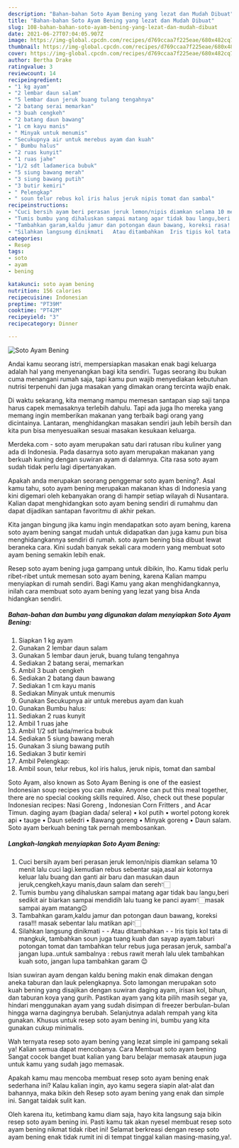 ```yaml
---
description: "Bahan-bahan Soto Ayam Bening yang lezat dan Mudah Dibuat"
title: "Bahan-bahan Soto Ayam Bening yang lezat dan Mudah Dibuat"
slug: 108-bahan-bahan-soto-ayam-bening-yang-lezat-dan-mudah-dibuat
date: 2021-06-27T07:04:05.907Z
image: https://img-global.cpcdn.com/recipes/d769ccaa7f225eae/680x482cq70/soto-ayam-bening-foto-resep-utama.jpg
thumbnail: https://img-global.cpcdn.com/recipes/d769ccaa7f225eae/680x482cq70/soto-ayam-bening-foto-resep-utama.jpg
cover: https://img-global.cpcdn.com/recipes/d769ccaa7f225eae/680x482cq70/soto-ayam-bening-foto-resep-utama.jpg
author: Bertha Drake
ratingvalue: 3
reviewcount: 14
recipeingredient:
- "1 kg ayam"
- "2 lembar daun salam"
- "5 lembar daun jeruk buang tulang tengahnya"
- "2 batang serai memarkan"
- "3 buah cengkeh"
- "2 batang daun bawang"
- "1 cm kayu manis"
- " Minyak untuk menumis"
- "Secukupnya air untuk merebus ayam dan kuah"
- " Bumbu halus"
- "2 ruas kunyit"
- "1 ruas jahe"
- "1/2 sdt ladamerica bubuk"
- "5 siung bawang merah"
- "3 siung bawang putih"
- "3 butir kemiri"
- " Pelengkap"
- " soun telur rebus kol iris halus jeruk nipis tomat dan sambal"
recipeinstructions:
- "Cuci bersih ayam beri perasan jeruk lemon/nipis diamkan selama 10 menit lalu cuci lagi.kemudian rebus sebentar saja,asal air kotornya keluar lalu buang dan ganti air baru dan masukan daun jeruk,cengkeh,kayu manis,daun salam dan sereh👇🏻"
- "Tumis bumbu yang dihaluskan sampai matang agar tidak bau langu,beri sedikit air biarkan sampai mendidih lalu tuang ke panci ayam👇🏻masak sampai ayam matang😉"
- "Tambahkan garam,kaldu jamur dan potongan daun bawang, koreksi rasa!!! masak sebentar lalu matikan api👇🏻"
- "Silahkan langsung dinikmati   Atau ditambahkan  Iris tipis kol tata di mangkuk, tambahkan soun juga tuang kuah dan sayap ayam.taburi potongan tomat dan tambahkan telur rebus juga perasan jeruk, sambal&#39;a jangan lupa..untuk sambalnya : rebus rawit merah lalu ulek tambahkan kuah soto, jangan lupa tambahkan garam 😉"
categories:
- Resep
tags:
- soto
- ayam
- bening

katakunci: soto ayam bening 
nutrition: 156 calories
recipecuisine: Indonesian
preptime: "PT39M"
cooktime: "PT42M"
recipeyield: "3"
recipecategory: Dinner

---
```



![Soto Ayam Bening](https://img-global.cpcdn.com/recipes/d769ccaa7f225eae/680x482cq70/soto-ayam-bening-foto-resep-utama.jpg)

Andai kamu seorang istri, mempersiapkan masakan enak bagi keluarga adalah hal yang menyenangkan bagi kita sendiri. Tugas seorang ibu bukan cuma menangani rumah saja, tapi kamu pun wajib menyediakan kebutuhan nutrisi terpenuhi dan juga masakan yang dimakan orang tercinta wajib enak.

Di waktu  sekarang, kita memang mampu memesan santapan siap saji tanpa harus capek memasaknya terlebih dahulu. Tapi ada juga lho mereka yang memang ingin memberikan makanan yang terbaik bagi orang yang dicintainya. Lantaran, menghidangkan masakan sendiri jauh lebih bersih dan kita pun bisa menyesuaikan sesuai masakan kesukaan keluarga. 

Merdeka.com - soto ayam merupakan satu dari ratusan ribu kuliner yang ada di Indonesia. Pada dasarnya soto ayam merupakan makanan yang berkuah kuning dengan suwiran ayam di dalamnya. Cita rasa soto ayam sudah tidak perlu lagi dipertanyakan.

Apakah anda merupakan seorang penggemar soto ayam bening?. Asal kamu tahu, soto ayam bening merupakan makanan khas di Indonesia yang kini digemari oleh kebanyakan orang di hampir setiap wilayah di Nusantara. Kalian dapat menghidangkan soto ayam bening sendiri di rumahmu dan dapat dijadikan santapan favoritmu di akhir pekan.

Kita jangan bingung jika kamu ingin mendapatkan soto ayam bening, karena soto ayam bening sangat mudah untuk didapatkan dan juga kamu pun bisa menghidangkannya sendiri di rumah. soto ayam bening bisa dibuat lewat beraneka cara. Kini sudah banyak sekali cara modern yang membuat soto ayam bening semakin lebih enak.

Resep soto ayam bening juga gampang untuk dibikin, lho. Kamu tidak perlu ribet-ribet untuk memesan soto ayam bening, karena Kalian mampu menyiapkan di rumah sendiri. Bagi Kamu yang akan menghidangkannya, inilah cara membuat soto ayam bening yang lezat yang bisa Anda hidangkan sendiri.

<!--inarticleads1-->

##### Bahan-bahan dan bumbu yang digunakan dalam menyiapkan Soto Ayam Bening:

1. Siapkan 1 kg ayam
1. Gunakan 2 lembar daun salam
1. Gunakan 5 lembar daun jeruk, buang tulang tengahnya
1. Sediakan 2 batang serai, memarkan
1. Ambil 3 buah cengkeh
1. Sediakan 2 batang daun bawang
1. Sediakan 1 cm kayu manis
1. Sediakan  Minyak untuk menumis
1. Gunakan Secukupnya air untuk merebus ayam dan kuah
1. Gunakan  Bumbu halus:
1. Sediakan 2 ruas kunyit
1. Ambil 1 ruas jahe
1. Ambil 1/2 sdt lada/merica bubuk
1. Sediakan 5 siung bawang merah
1. Gunakan 3 siung bawang putih
1. Sediakan 3 butir kemiri
1. Ambil  Pelengkap:
1. Ambil  soun, telur rebus, kol iris halus, jeruk nipis, tomat dan sambal


Soto Ayam, also known as Soto Ayam Bening is one of the easiest Indonesian soup recipes you can make. Anyone can put this meal together, there are no special cooking skills required. Also, check out these popular Indonesian recipes: Nasi Goreng , Indonesian Corn Fritters , and Acar Timun. daging ayam (bagian dada/ selera) • kol putih • wortel potong korek api • tauge • Daun seledri • Bawang goreng • Minyak goreng • Daun salam. Soto ayam berkuah bening tak pernah membosankan. 

<!--inarticleads2-->

##### Langkah-langkah menyiapkan Soto Ayam Bening:

1. Cuci bersih ayam beri perasan jeruk lemon/nipis diamkan selama 10 menit lalu cuci lagi.kemudian rebus sebentar saja,asal air kotornya keluar lalu buang dan ganti air baru dan masukan daun jeruk,cengkeh,kayu manis,daun salam dan sereh👇🏻
1. Tumis bumbu yang dihaluskan sampai matang agar tidak bau langu,beri sedikit air biarkan sampai mendidih lalu tuang ke panci ayam👇🏻masak sampai ayam matang😉
1. Tambahkan garam,kaldu jamur dan potongan daun bawang, koreksi rasa!!! masak sebentar lalu matikan api👇🏻
1. Silahkan langsung dinikmati  -  - Atau ditambahkan -  - Iris tipis kol tata di mangkuk, tambahkan soun juga tuang kuah dan sayap ayam.taburi potongan tomat dan tambahkan telur rebus juga perasan jeruk, sambal&#39;a jangan lupa..untuk sambalnya : rebus rawit merah lalu ulek tambahkan kuah soto, jangan lupa tambahkan garam 😉


Isian suwiran ayam dengan kaldu bening makin enak dimakan dengan aneka taburan dan lauk pelengkapnya. Soto lamongan merupakan soto kuah bening yang disajikan dengan suwiran daging ayam, irisan kol, bihun, dan taburan koya yang gurih. Pastikan ayam yang kita pilih masih segar ya, hindari menggunakan ayam yang sudah disimpan di freezer berbulan-bulan hingga warna dagingnya berubah. Selanjutnya adalah rempah yang kita gunakan. Khusus untuk resep soto ayam bening ini, bumbu yang kita gunakan cukup minimalis. 

Wah ternyata resep soto ayam bening yang lezat simple ini gampang sekali ya! Kalian semua dapat mencobanya. Cara Membuat soto ayam bening Sangat cocok banget buat kalian yang baru belajar memasak ataupun juga untuk kamu yang sudah jago memasak.

Apakah kamu mau mencoba membuat resep soto ayam bening enak sederhana ini? Kalau kalian ingin, ayo kamu segera siapin alat-alat dan bahannya, maka bikin deh Resep soto ayam bening yang enak dan simple ini. Sangat taidak sulit kan. 

Oleh karena itu, ketimbang kamu diam saja, hayo kita langsung saja bikin resep soto ayam bening ini. Pasti kamu tak akan nyesel membuat resep soto ayam bening nikmat tidak ribet ini! Selamat berkreasi dengan resep soto ayam bening enak tidak rumit ini di tempat tinggal kalian masing-masing,ya!.

